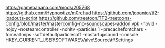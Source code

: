 https://gamebanana.com/mods/205768
https://github.com/Hypnootize/m0rehud
https://github.com/jooonior/tf2-loadouts-script
https://github.com/treetoon/TF2-treetoons-Config/blob/master/mastercomfig-no-soundscapes-addon.vpk
-novid -nojoy -nosteamcontroller -nohltv -particles 1 -precachefontchars -forceallmips -softdefaultparticlesoff -nostartupsound -console
HKEY_CURRENT_USER\SOFTWARE\Valve\Source\tf\Settings